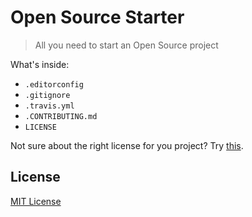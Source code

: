 # Open Source Starter
> All you need to start an Open Source project

What's inside:

* ```.editorconfig```
* ```.gitignore```
* ```.travis.yml```
* ```.CONTRIBUTING.md```
* ```LICENSE```

Not sure about the right license for you project? Try [this](http://choosealicense.com/).

## License

[MIT License](http://opensource.org/licenses/MIT)
